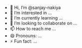 - 👋 Hi, I’m @sanjay-nakiya
- 👀 I’m interested in ...
- 🌱 I’m currently learning ...
- 💞️ I’m looking to collaborate on ...
- 📫 How to reach me ...
- 😄 Pronouns: ...
- ⚡ Fun fact: ...

<!---
sanjay-nakiya/sanjay-nakiya is a ✨ special ✨ repository because its `README.md` (this file) appears on your GitHub profile.
You can click the Preview link to take a look at your changes.
--->
